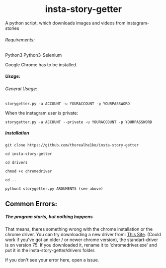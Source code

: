 <div align="center">
<h1>insta-story-getter</h1>
</div>
A python script, which downloads images and videos from instagram-stories


###### Requirements:
Python3
Python3-Selenium

Google Chrome has to be installed.

##### Usage:

###### General Usage:
```
storygetter.py -a ACCOUNT -u YOURACCOUNT -p YOURPASSWORD
```
When the instagram user is private:
```
storygetter.py -a ACCOUNT --private -u YOURACCOUNT -p YOURPASSWORD
```

##### Installation
```
git clone https://github.com/therealhe1ko/insta-story-getter

cd insta-story-getter

cd drivers 

chmod +x chromedriver 

cd .. 

python3 storygetter.py ARGUMENTS (see above)
```
## Common Errors:

##### The program starts, but nothing happens
That means, theres something wrong with the chrome installation or the chrome driver. You can try downloading a new driver from: [This Site](https://sites.google.com/a/chromium.org/chromedriver/downloads "Download Chrome driver"). (Could work if you've got an older / or newer chrome version), the standart-driver is on version 75. If you downloaded it, rename it to 'chromedriver.exe' and put it in the insta-story-getter/drivers folder.

If you don't see your error here, open a issue.
